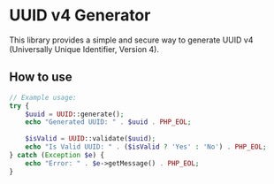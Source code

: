 # UUID v4 Generator
This library provides a simple and secure way to generate UUID v4 (Universally Unique Identifier, Version 4).

## How to use
```php
// Example usage:
try {
    $uuid = UUID::generate();
    echo "Generated UUID: " . $uuid . PHP_EOL;
    
    $isValid = UUID::validate($uuid);
    echo "Is Valid UUID: " . ($isValid ? 'Yes' : 'No') . PHP_EOL;
} catch (Exception $e) {
    echo "Error: " . $e->getMessage() . PHP_EOL;
}
```
